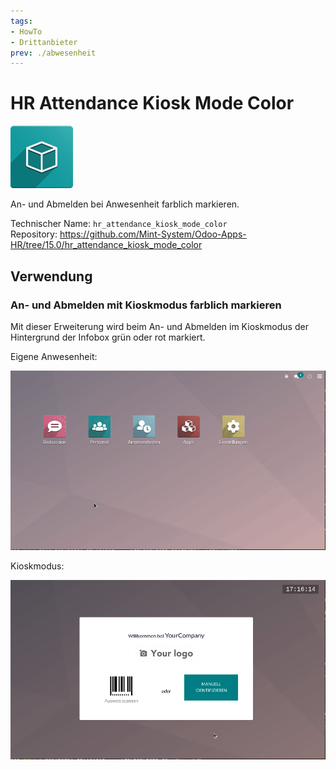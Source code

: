 ```yaml
---
tags:
- HowTo
- Drittanbieter
prev: ./abwesenheit
---
```

# HR Attendance Kiosk Mode Color
![icon_oms_box](assets/icon_oms_box.png)

An- und Abmelden bei Anwesenheit farblich markieren.

Technischer Name: `hr_attendance_kiosk_mode_color`\
Repository: <https://github.com/Mint-System/Odoo-Apps-HR/tree/15.0/hr_attendance_kiosk_mode_color>

## Verwendung

### An- und Abmelden mit Kioskmodus farblich markieren

Mit dieser Erweiterung wird beim An- und Abmelden im Kioskmodus der Hintergrund der Infobox grün oder rot markiert.

Eigene Anwesenheit:

![HR Attendance Kiosk Mode Color](assets/HR%20Attendance%20Kiosk%20Mode%20Color%20MyAttendance.gif)

Kioskmodus:

![HR Attendance Kiosk Mode Color Kioskmode](assets/HR%20Attendance%20Kiosk%20Mode%20Color%20Kioskmode.gif)